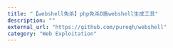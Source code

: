 ```yaml
---
title: "【webshell免杀】php免杀D盾webshell生成工具"
description: ""
external_url: "https://github.com/pureqh/webshell"
category: "Web Exploitation"
---
```

